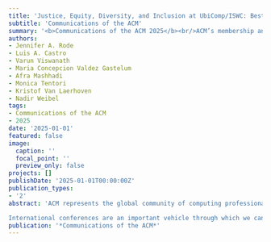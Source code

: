 ```yaml
---
title: 'Justice, Equity, Diversity, and Inclusion at UbiComp/ISWC: Best Practices for Accessible and Equitable Computing Conferences'
subtitle: 'Communications of the ACM'
summary: '<b>Communications of the ACM 2025</b><br/>ACM’s membership and the broader computing field remain disproportionately skewed toward certain regions and demographics, with significant underrepresentation of women, racial minorities, and people with disabilities. As global demand for computing jobs rises, addressing these gaps becomes not just an equity issue but a workforce necessity. To help drive change, organizers of the UbiComp/ISWC 2023 conference implemented targeted programs to enhance diversity and inclusion. This article outlines those initiatives, their implementation costs, and their measured outcomes, offering lessons for fostering equity in international computing conferences.'
authors:
- Jennifer A. Rode
- Luis A. Castro
- Varun Viswanath
- Maria Concepcion Valdez Gastelum
- Afra Mashhadi
- Monica Tentori
- Kristof Van Laerhoven
- Nadir Weibel
tags:
- Communications of the ACM
- 2025
date: '2025-01-01'
featured: false
image:
  caption: ''
  focal_point: ''
  preview_only: false
projects: []
publishDate: '2025-01-01T00:00:00Z'
publication_types:
- '2'
abstract: 'ACM represents the global community of computing professionals, researchers, and educators. As such, the organization must be responsive to the needs of the field in an international context. Among ACM members, 48% are from the U.S., with only 3% from Canada and 4% from Latin America and the Caribbean. The percentages for Africa and the Middle East are combined with Europe at 18%, and 27% of the membership comes from Asia and the Pacific Rim. These statistics suggest that our membership is not proportionally representative of the global population.1 Looking more closely, only 20% of computer scientists in the U.S. are women, with racial minorities and people with disabilities also underrepresented. For instance, 70% of those earning science and engineering doctorates are white. People with disabilities are 9% of the U.S. population but only 3% of the STEM workforce, suggesting that disabled people are also underrepresented in computing. With so many underrepresented groups, and with computing jobs in the U.S. predicted to grow by 17% in the next decade, this presents a problem. An article in Forbes stated that “if the industry continues to source new hires through traditional pipelines without prioritizing workplace diversity, these jobs will be largely unavailable to an emerging workforce that is made up of women and underrepresented minorities.” Increasing diversity in computing is thus not only a liberal or moral matter; it is also necessary to keep pace with business needs, both in America and around the world.<br/><br/>

International conferences are an important vehicle through which we can increase diversity in computing. To that end, when running the UbiComp/ISWC conference in 2023,a we scheduled programs specifically aimed at improving diversity. This article lays out our efforts, their costs, and their effectiveness so others can learn from our successes and mistakes.'
publication: '*Communications of the ACM*'
---
```

